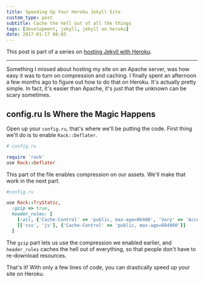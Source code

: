 ```yaml
---
title: Speeding Up Your Heroku Jekyll Site
custom_type: post
subtitle: Cache the hell out of all the things
tags: [development, jekyll, jekyll on heroku]
date: 2017-01-17 08:03
---
```


This post is part of a series on [hosting Jekyll with Heroku](/topics/#jekyll-on-heroku).

---

Something I missed about hosting my site on an Apache server, was how easy it was to turn on compression and caching. I finally spent an afternoon a few months ago to figure out how to do that on Heroku. It's actually pretty simple. In fact, it's easier than Apache, it's just that the unknown can be scary sometimes.

## config.ru Is Where the Magic Happens
Open up your `config.ru`, that's where we'll be putting the code. First thing we'll do is to enable `Rack::Deflater`.

```ruby
# config.ru

require 'rack'
use Rack::Deflater
```

This part of the file enables compression on our assets. We'll make that work in the next part.

```ruby
#config.ru

use Rack::TryStatic,
  :gzip => true,
  header_rules: [
    [:all, {'Cache-Control' => 'public, max-age=86400', 'Vary' => 'Accept-Encoding'}],
    [['css', 'js'], {'Cache-Control' => 'public, max-age=604800'}]
  ]
```

The `gzip` part lets us use the compression we enabled earlier, and `header_rules` caches the hell out of everything, so that people don't have to re-download resources.

That's it! With only a few lines of code, you can drastically speed up your site on Heroku.
